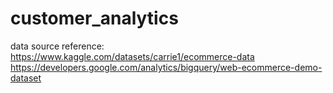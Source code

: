 # customer_analytics

data source reference:
https://www.kaggle.com/datasets/carrie1/ecommerce-data
https://developers.google.com/analytics/bigquery/web-ecommerce-demo-dataset
